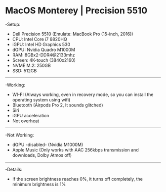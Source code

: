 # MacOS Monterey | Precision 5510

-Setup:
* Dell Precision 5510 (Emulate: MacBook Pro (15-inch, 2016))
* CPU: Intel Core i7 6820HQ
* iGPU: Intel HD Graphics 530
* dGPU: Nvidia Quadro M1000M
* RAM: 8GBx2-DDR4@2133mhz
* Screen: 4K-touch (3840x2160)
* NVME M.2: 250GB
* SSD: 512GB

--------------------------------------------------------------

-Working:
* WI-FI (Always working, even in recovery mode, so you can install the operating system using wifi)
* Bluetooth (Airpods Pro 2, It sounds glitched)
* Siri
* iGPU acceleration
* Not overheat

--------------------------------------------------------------

-Not Working:
* dGPU -disabled- (Nvidia M1000M)
* Apple Music (Only works with AAC 256kbps transmission and downloads, Dolby Atmos off)

--------------------------------------------------------------

-Details:
* If the screen brightness reaches 0%, it turns off completely, the minimum brightness is 1%

